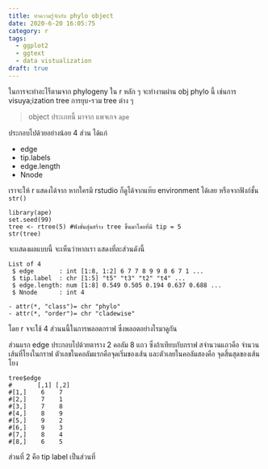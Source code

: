 ```yaml
---
title: ทำความรู้จักกับ phylo object 
date: 2020-6-20 16:05:75
category: r
tags:
  - ggplot2
  - ggtext
  - data vistualization
draft: true
---
```


ในการจะทำอะไร็ตามจาก phylogeny ใน r หลัก ๆ จะทำงานผ่าน obj phylo นี้ เช่นการ visuya;ization tree การยุบ-รวม tree ต่าง ๆ

>object ประเภทนี้ มาจาก แพจเกจ `ape`

ประกอบไปด้วยอย่างน้อย 4 ส่วน ได้แก่

- edge
- tip.labels
- edge.length
- Nnode  

เราจะให้ r แสดงได้จาก หากใครมี rstudio ก็ดูได้จากแท๊บ environment ได้เลย หรือจากฟังก์ชั้น  `str()`

```
library(ape)
set.seed(99)
tree <- rtree(5) #ฟังชั่นสุ่มสร้าง tree ขึ้นมาโดยที่มี tip = 5
str(tree)
```

จะเเสดงผลแบบนี้ จะเห็นว่าหากเรา  แสดงที่ละส่วนดังนี้

```
List of 4
 $ edge       : int [1:8, 1:2] 6 7 7 8 9 9 8 6 7 1 ...
 $ tip.label  : chr [1:5] "t5" "t3" "t2" "t4" ...
 $ edge.length: num [1:8] 0.549 0.505 0.194 0.637 0.688 ...
 $ Nnode      : int 4

- attr(*, "class")= chr "phylo"
- attr(*, "order")= chr "cladewise"
```

โดย r จจะใช้ 4 ส่วนนนี้ในการพลอตกราฟ ซึ่งพลอตอย่างไรมาดูกัน

ส่วนแรก edge
ประกอบไปด้วยตาราง 2 คอลัม 8 แถว ซึ่งถ้าเทียบกับกราฟ สจำนวนแถวคือ จำนวนเส้นที่โยงในกราฟ
ตัวเลขในคอลัมแรกคือจุดเริ่มของเส้น และตัวเลยในคอลัมสองคือ จุดสิ้นสุดของเส้นโยง

```
tree$edge
#       [,1] [,2]
#[1,]    6    7
#[2,]    7    1
#[3,]    7    8
#[4,]    8    9
#[5,]    9    2
#[6,]    9    3
#[7,]    8    4
#[8,]    6    5
```

ส่วนที่ 2 คือ tip label เป็นส่วนที่
